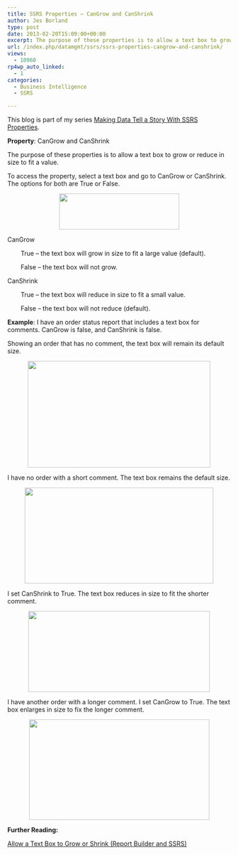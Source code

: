 ```yaml
---
title: SSRS Properties – CanGrow and CanShrink
author: Jes Borland
type: post
date: 2013-02-20T15:09:00+00:00
excerpt: The purpose of these properties is to allow a text box to grow or reduce in size to fit a value.
url: /index.php/datamgmt/ssrs/ssrs-properties-cangrow-and-canshrink/
views:
  - 10960
rp4wp_auto_linked:
  - 1
categories:
  - Business Intelligence
  - SSRS

---
```

This blog is part of my series [Making Data Tell a Story With SSRS Properties][1].

**Property**: CanGrow and CanShrink

The purpose of these properties is to allow a text box to grow or reduce in size to fit a value.

To access the property, select a text box and go to CanGrow or CanShrink. The options for both are True or False.

<p style="text-align: center;">
  <img src="/wp-content/uploads/users/grrlgeek/cangrow 1.png?mtime=1360935264" alt="" width="271" height="81" />
</p>

CanGrow

<p style="padding-left: 30px;">
  True – the text box will grow in size to fit a large value (default).
</p>

<p style="padding-left: 30px;">
  False – the text box will not grow.
</p>

CanShrink

<p style="padding-left: 30px;">
  True – the text box will reduce in size to fit a small value.
</p>

<p style="padding-left: 30px;">
  False – the text box will not reduce (default).
</p>

**Example**: I have an order status report that includes a text box for comments. CanGrow is false, and CanShrink is false.

Showing an order that has no comment, the text box will remain its default size.

<p style="text-align: center;">
  <img src="/wp-content/uploads/users/grrlgeek/cangrow 2.png?mtime=1360935264" alt="" width="412" height="240" />
</p>

I have no order with a short comment. The text box remains the default size.

<p style="text-align: center;">
  <img src="/wp-content/uploads/users/grrlgeek/cangrow 3.png?mtime=1360935264" alt="" width="426" height="216" />
</p>

I set CanShrink to True. The text box reduces in size to fit the shorter comment.

<p style="text-align: center;">
  <img src="/wp-content/uploads/users/grrlgeek/cangrow 4.png?mtime=1360935264" alt="" width="410" height="182" />
</p>

I have another order with a longer comment. I set CanGrow to True. The text box enlarges in size to fix the longer comment.

<p style="text-align: center;">
  <img src="/wp-content/uploads/users/grrlgeek/cangrow 5.png?mtime=1360935264" alt="" width="407" height="226" />
</p>

**Further Reading:** 

[Allow a Text Box to Grow or Shrink (Report Builder and SSRS)][2]

 [1]: /index.php/DataMgmt/ssrs/making-data-tell-a-story
 [2]: http://technet.microsoft.com/en-us/library/ff519561.aspx